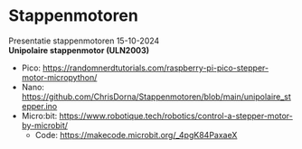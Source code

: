 # Stappenmotoren
Presentatie stappenmotoren 15-10-2024  
**Unipolaire stappenmotor (ULN2003)**   
+ Pico: https://randomnerdtutorials.com/raspberry-pi-pico-stepper-motor-micropython/  
+ Nano: https://github.com/ChrisDorna/Stappenmotoren/blob/main/unipolaire_stepper.ino  
+ Micro:bit: https://www.robotique.tech/robotics/control-a-stepper-motor-by-microbit/  
    + Code: https://makecode.microbit.org/_4pgK84PaxaeX  
